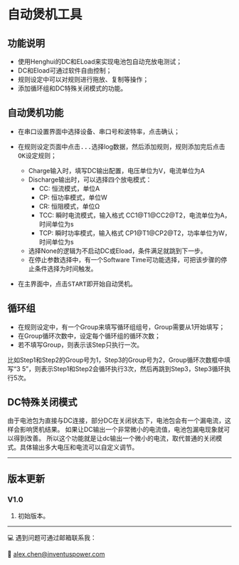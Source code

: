 # 自动煲机工具

## 功能说明

- 使用Henghui的DC和ELoad来实现电池包自动充放电测试；
- DC和Eload可通过软件自由控制；
- 规则设定中可以对规则进行拖放、复制等操作；
- 添加循环组和DC特殊关闭模式的功能。

## 自动煲机功能

- 在串口设置界面中选择设备、串口号和波特率，点击<kbd>确认</kbd>；

- 在规则设定页面中点击<kbd>...</kbd>选择log数据，然后添加规则，规则添加完后点击<kbd>OK</kbd>设定规则；
  - Charge输入时，填写DC输出配置，电压单位为V，电流单位为A
  - Discharge输出时，可以选择四个放电模式：
    - CC: 恒流模式，单位A
    - CP: 恒功率模式，单位W
    - CR: 恒阻模式，单位Ω
    - TCC: 瞬时电流模式，输入格式 CC1@T1@CC2@T2，电流单位为A，时间单位为s
    - TCP: 瞬时功率模式，输入格式 CP1@T1@CP2@T2，功率单位为W，时间单位为s
  - 选择None的逻辑为不启动DC或Eload，条件满足就跳到下一步。
  - 在停止参数选择中，有一个Software Time可功能选择，可把该步骤的停止条件选择为时间触发。

- 在主界面中，点击<kbd>START</kbd>即开始自动煲机。

## 循环组

- 在规则设定中，有一个Group来填写循环组组号，Group需要从1开始填写；
- 在Group循环次数中，设定每个循环组的循环次数；
- 若不填写Group，则表示该Step只执行一次。

比如Step1和Step2的Group号为1，Step3的Group号为2，Group循环次数框中填写“3 5”，则表示Step1和Step2会循环执行3次，然后再跳到Step3，Step3循环执行5次。

## DC特殊关闭模式

由于电池包为直接与DC连接，部分DC在关闭状态下，电池包会有一个漏电流，这样会影响煲机结果。
如果让DC输出一个非常微小的电流值，电池包漏电现象就可以得到改善。
所以这个功能就是让dc输出一个微小的电流，取代普通的关闭模式。具体输出多大电压和电流可以自定义调节。

---

## 版本更新

### V1.0

1. 初始版本。

---

:computer: 遇到问题可通过邮箱联系我：

:chestnut: alex.chen@inventuspower.com
